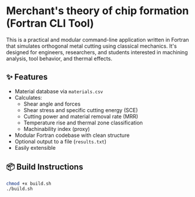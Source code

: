 # Merchant's theory of chip formation (Fortran CLI Tool)

This is a practical and modular command-line application written in Fortran that simulates orthogonal metal cutting using classical mechanics. It's designed for engineers, researchers, and students interested in machining analysis, tool behavior, and thermal effects.

## ✨ Features

- Material database via `materials.csv`
- Calculates:
  - Shear angle and forces
  - Shear stress and specific cutting energy (SCE)
  - Cutting power and material removal rate (MRR)
  - Temperature rise and thermal zone classification
  - Machinability index (proxy)
- Modular Fortran codebase with clean structure
- Optional output to a file (`results.txt`)
- Easily extensible

## 📦 Build Instructions

```bash
chmod +x build.sh
./build.sh

